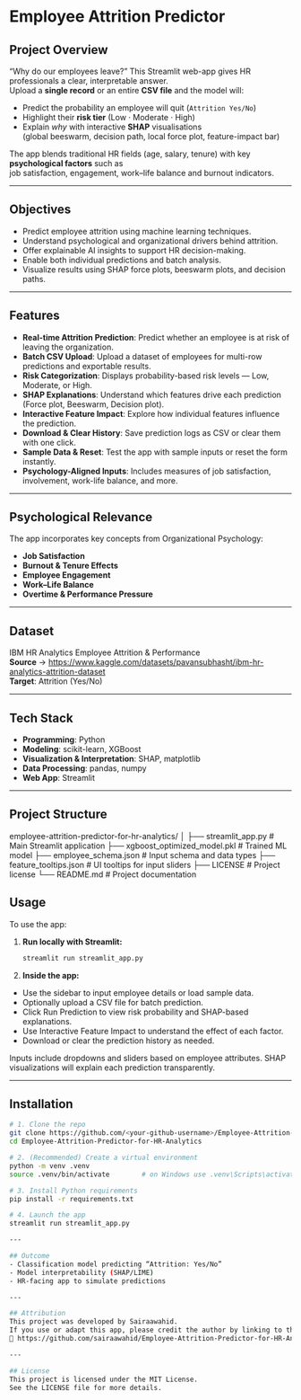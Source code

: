 # Employee Attrition Predictor  

## Project Overview
“Why do our employees leave?” This Streamlit web-app gives HR professionals a clear, interpretable answer.  
Upload a **single record** or an entire **CSV file** and the model will:

* Predict the probability an employee will quit (`Attrition Yes/No`)
* Highlight their **risk tier** (Low · Moderate · High)
* Explain *why* with interactive **SHAP** visualisations  
  (global beeswarm, decision path, local force plot, feature-impact bar)

The app blends traditional HR fields (age, salary, tenure) with key **psychological factors** such as  
job satisfaction, engagement, work–life balance and burnout indicators.

---

## Objectives
- Predict employee attrition using machine learning techniques.
- Understand psychological and organizational drivers behind attrition.
- Offer explainable AI insights to support HR decision-making.
- Enable both individual predictions and batch analysis.
- Visualize results using SHAP force plots, beeswarm plots, and decision paths.

---

## Features
- **Real-time Attrition Prediction**: Predict whether an employee is at risk of leaving the organization.
- **Batch CSV Upload**: Upload a dataset of employees for multi-row predictions and exportable results.
- **Risk Categorization**: Displays probability-based risk levels — Low, Moderate, or High.
- **SHAP Explanations**: Understand which features drive each prediction (Force plot, Beeswarm, Decision plot).
- **Interactive Feature Impact**: Explore how individual features influence the prediction.
- **Download & Clear History**: Save prediction logs as CSV or clear them with one click.
- **Sample Data & Reset**: Test the app with sample inputs or reset the form instantly.
- **Psychology-Aligned Inputs**: Includes measures of job satisfaction, involvement, work-life balance, and more.

---

## Psychological Relevance
The app incorporates key concepts from Organizational Psychology:
- **Job Satisfaction**
- **Burnout & Tenure Effects**
- **Employee Engagement**
- **Work–Life Balance**
- **Overtime & Performance Pressure**

---

## Dataset
IBM HR Analytics Employee Attrition & Performance  
**Source** → <https://www.kaggle.com/datasets/pavansubhasht/ibm-hr-analytics-attrition-dataset>  
**Target**: Attrition (Yes/No)

---

## Tech Stack
- **Programming**: Python
- **Modeling**: scikit-learn, XGBoost
- **Visualization & Interpretation**: SHAP, matplotlib
- **Data Processing**: pandas, numpy
- **Web App**: Streamlit

---

## Project Structure
employee-attrition-predictor-for-hr-analytics/
│
├── streamlit_app.py # Main Streamlit application
├── xgboost_optimized_model.pkl # Trained ML model
├── employee_schema.json # Input schema and data types
├── feature_tooltips.json # UI tooltips for input sliders
├── LICENSE # Project license
└── README.md # Project documentation

## Usage
To use the app:

1. **Run locally with Streamlit:**
   ```bash
   streamlit run streamlit_app.py

2. **Inside the app:**
- Use the sidebar to input employee details or load sample data.
- Optionally upload a CSV file for batch prediction.
- Click Run Prediction to view risk probability and SHAP-based explanations.
- Use Interactive Feature Impact to understand the effect of each factor.
- Download or clear the prediction history as needed.

Inputs include dropdowns and sliders based on employee attributes. SHAP visualizations will explain each prediction transparently.

---

## Installation

```bash
# 1. Clone the repo
git clone https://github.com/<your-github-username>/Employee-Attrition-Predictor-for-HR-Analytics.git
cd Employee-Attrition-Predictor-for-HR-Analytics

# 2. (Recommended) Create a virtual environment
python -m venv .venv
source .venv/bin/activate        # on Windows use .venv\Scripts\activate

# 3. Install Python requirements
pip install -r requirements.txt

# 4. Launch the app
streamlit run streamlit_app.py

---

## Outcome
- Classification model predicting “Attrition: Yes/No”
- Model interpretability (SHAP/LIME)
- HR-facing app to simulate predictions

---

## Attribution
This project was developed by Sairaawahid.
If you use or adapt this app, please credit the author by linking to the original GitHub repository:
🔗 https://github.com/sairaawahid/Employee-Attrition-Predictor-for-HR-Analytics

---

## License
This project is licensed under the MIT License.
See the LICENSE file for more details.
